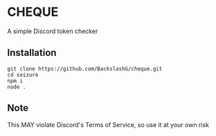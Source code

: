 # CHEQUE
A simple Discord token checker

## Installation
```
git clone https://github.com/BackslashG/cheque.git
cd seizure
npm i
node .
```

## Note
This MAY violate Discord's Terms of Service, so use it at your own risk
